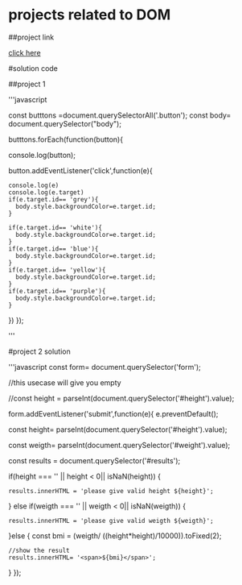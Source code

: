 # projects related to DOM

##project link

[click here](https://stackblitz.com/edit/dom-project-chaiaurcode?file=index.html)

#solution code

##project 1

'''javascript



const butttons =document.querySelectorAll('.button');
const body= document.querySelector("body");

butttons.forEach(function(button){

  console.log(button);

  button.addEventListener('click',function(e){

    console.log(e)
    console.log(e.target)
    if(e.target.id== 'grey'){
      body.style.backgroundColor=e.target.id;
    }

    if(e.target.id== 'white'){
      body.style.backgroundColor=e.target.id;
    }
    if(e.target.id== 'blue'){
      body.style.backgroundColor=e.target.id;
    }
    if(e.target.id== 'yellow'){
      body.style.backgroundColor=e.target.id;
    }
    if(e.target.id== 'purple'){
      body.style.backgroundColor=e.target.id;
    }

  })
});



'''



#project 2 solution 

'''javascript
const form= document.querySelector('form');

//this usecase will give you empty 

//const height = parseInt(document.querySelector('#height').value);

form.addEventListener('submit',function(e){
  e.preventDefault();

  const height= parseInt(document.querySelector('#height').value);

  const weigth= parseInt(document.querySelector('#weight').value);

  const results = document.querySelector('#results');

  if(height === '' || height < 0|| isNaN(height)) {
   
    results.innerHTML = 'please give valid height ${height}';
  }
  else 
  if(weigth === '' || weigth < 0|| isNaN(weigth)) {
   
    results.innerHTML = 'please give valid weigth ${weigth}';

  }else
  {
    const bmi = (weigth/ ((height*height)/10000)).toFixed(2);

    //show the result
    results.innerHTML= '<span>${bmi}</span>';
  }
});

